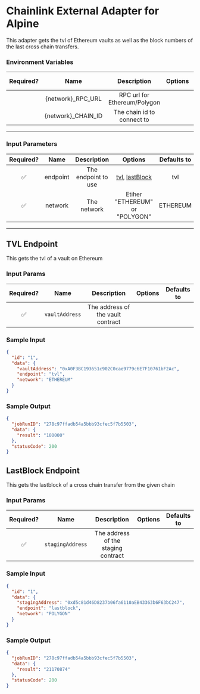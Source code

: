 # Chainlink External Adapter for Alpine

This adapter gets the tvl of Ethereum vaults as well as the block numbers of the last cross chain transfers.

### Environment Variables

| Required? |        Name         |         Description          | Options | Defaults to |
| :-------: | :-----------------: | :--------------------------: | :-----: | :---------: |
|           | {network}\_RPC_URL  | RPC url for Ethereum/Polygon |         |             |
|           | {network}\_CHAIN_ID |  The chain id to connect to  |         |             |

---

### Input Parameters

| Required? |   Name   |     Description     |                        Options                         | Defaults to |
| :-------: | :------: | :-----------------: | :----------------------------------------------------: | :---------: |
|    ✅     | endpoint | The endpoint to use | [tvl](#TVL-Endpoint), [lastBlock](#LastBlock-Endpoint) |     tvl     |
|    ✅     | network  |     The network     |             Etiher "ETHEREUM" or "POLYGON"             |  ETHEREUM   |

---

## TVL Endpoint

This gets the tvl of a vault on Ethereum

### Input Params

| Required? |      Name      |            Description            | Options | Defaults to |
| :-------: | :------------: | :-------------------------------: | :-----: | :---------: |
|    ✅     | `vaultAddress` | The address of the vault contract |         |             |

### Sample Input

```json
{
  "id": "1",
  "data": {
    "vaultAddress": "0xA0F3BC193651c902C0cae9779c6E7F10761bF2Ac",
    "endpoint": "tvl",
    "network": "ETHEREUM"
  }
}
```

### Sample Output

```json
{
  "jobRunID": "278c97ffadb54a5bbb93cfec5f7b5503",
  "data": {
    "result": "100000"
  },
  "statusCode": 200
}
```

## LastBlock Endpoint

This gets the lastblock of a cross chain transfer from the given chain

### Input Params

| Required? |       Name       |             Description             | Options | Defaults to |
| :-------: | :--------------: | :---------------------------------: | :-----: | :---------: |
|    ✅     | `stagingAddress` | The address of the staging contract |         |             |

### Sample Input

```json
{
  "id": "1",
  "data": {
    "stagingAddress": "0xd5c81d46D8237b06fa6110aEB43363b6F63bC247",
    "endpoint": "lastblock",
    "network": "POLYGON"
  }
}
```

### Sample Output

```json
{
  "jobRunID": "278c97ffadb54a5bbb93cfec5f7b5503",
  "data": {
    "result": "21170874"
  },
  "statusCode": 200
}
```
